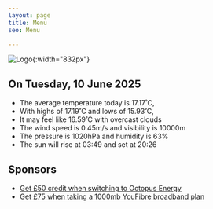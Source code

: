 ```yaml
---
layout: page
title: Menu
seo: Menu

---
```


![Logo](/images/logo.jpg){:width="832px"}

<!-- weather_marker starts -->
## On Tuesday, 10 June 2025

- The average temperature today is 17.17˚C,
- With highs of 17.19˚C and lows of 15.93˚C,
- It may feel like 16.59˚C with overcast clouds
- The wind speed is 0.45m/s and visibility is 10000m
- The pressure is 1020hPa and humidity is 63%
- The sun will rise at 03:49 and set at 20:26

<!-- weather_marker ends -->

## Sponsors

- [Get £50 credit when switching to Octopus Energy](https://bit.ly/3oD1nnS)
- [Get £75 when taking a 1000mb YouFibre broadband plan](https://aklam.io/91zWhU?)
